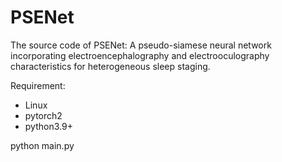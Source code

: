 # PSENet
The source code of PSENet: A pseudo-siamese neural network incorporating electroencephalography and electrooculography characteristics for heterogeneous sleep staging.


Requirement:
- Linux
- pytorch2
- python3.9+

python main.py

